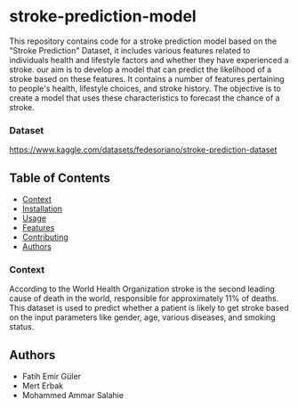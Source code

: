 # stroke-prediction-model
This repository contains code for a stroke prediction model based on the "Stroke Prediction" Dataset, it includes various features related to individuals health and lifestyle factors and whether they have experienced a stroke. our aim is to develop a model that can predict the likelihood of a stroke based on these features. It contains a number of features pertaining to people's health, lifestyle choices, and stroke history. The objective is to create a model that uses these characteristics to forecast the chance of a stroke.
### Dataset
https://www.kaggle.com/datasets/fedesoriano/stroke-prediction-dataset
## Table of Contents

- [Context](#Context)
- [Installation](#installation)
- [Usage](#usage)
- [Features](#features)
- [Contributing](#contributing)
- [Authors](#authors)

### Context
According to the World Health Organization stroke is the second leading cause of death in the world, responsible for approximately 11% of deaths. This dataset is used to predict whether a patient is likely to get stroke based on the input parameters like gender, age, various diseases, and smoking status.







## Authors
- Fatih Emir Güler
- Mert Erbak 
- Mohammed Ammar Salahie

